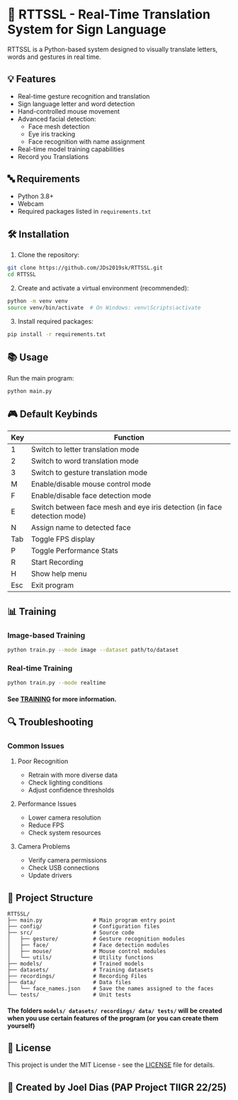 # 🤖 RTTSSL - Real-Time Translation System for Sign Language

RTTSSL is a Python-based system designed to visually translate letters, words and gestures in real time.

## 💡 Features

- Real-time gesture recognition and translation
- Sign language letter and word detection
- Hand-controlled mouse movement
- Advanced facial detection:
  - Face mesh detection
  - Eye iris tracking
  - Face recognition with name assignment
- Real-time model training capabilities
- Record you Translations

## 🔤 Requirements

- Python 3.8+
- Webcam
- Required packages listed in `requirements.txt`

## 🛠️ Installation

1. Clone the repository:

```bash
git clone https://github.com/JDs2019sk/RTTSSL.git
cd RTTSSL
```

2. Create and activate a virtual environment (recommended):

```bash
python -m venv venv
source venv/bin/activate  # On Windows: venv\Scripts\activate
```

3. Install required packages:

```bash
pip install -r requirements.txt
```

## 📚 Usage

Run the main program:

```bash
python main.py
```

## 🎮 Default Keybinds

| Key | Function                                                                 |
| --- | ------------------------------------------------------------------------ |
| 1   | Switch to letter translation mode                                        |
| 2   | Switch to word translation mode                                          |
| 3   | Switch to gesture translation mode                                       |
| M   | Enable/disable mouse control mode                                        |
| F   | Enable/disable face detection mode                                       |
| E   | Switch between face mesh and eye iris detection (in face detection mode) |
| N   | Assign name to detected face                                             |
| Tab | Toggle FPS display                                                       |
| P   | Toggle Performance Stats                                                 |
| R   | Start Recording                                                          |
| H   | Show help menu                                                           |
| Esc | Exit program                                                             |

## 📊 Training

### Image-based Training

```bash
python train.py --mode image --dataset path/to/dataset
```

### Real-time Training

```bash
python train.py --mode realtime
```

#### See [TRAINING](docs/TRAINING.md) for more information.

## 🔍 Troubleshooting

### Common Issues

1. Poor Recognition

   - Retrain with more diverse data
   - Check lighting conditions
   - Adjust confidence thresholds

2. Performance Issues

   - Lower camera resolution
   - Reduce FPS
   - Check system resources

3. Camera Problems

   - Verify camera permissions
   - Check USB connections
   - Update drivers

## 📁 Project Structure

```
RTTSSL/
├── main.py                # Main program entry point
├── config/                # Configuration files
├── src/                   # Source code
│   ├── gesture/           # Gesture recognition modules
│   ├── face/              # Face detection modules
│   ├── mouse/             # Mouse control modules
│   └── utils/             # Utility functions
├── models/                # Trained models
├── datasets/              # Training datasets
├── recordings/            # Recording Files
├── data/                  # Data files
│   └── face_names.json    # Save the names assigned to the faces
└── tests/                 # Unit tests
```

#### The folders `models/ datasets/ recordings/ data/ tests/` will be created when you use certain features of the program (or you can create them yourself)

## 📄 License

This project is under the MIT License - see the [LICENSE](LICENSE) file for details.

## 📜 Created by Joel Dias (PAP Project TIIGR 22/25)
